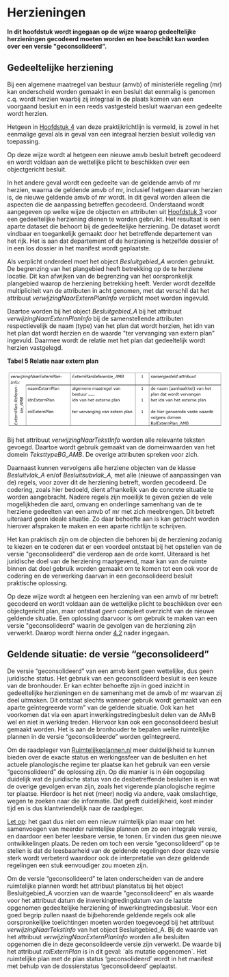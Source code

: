 # Herzieningen

**In dit hoofdstuk wordt ingegaan op de wijze waarop gedeeltelijke herzieningen
gecodeerd moeten worden en hoe beschikt kan worden over een versie
"geconsolideerd".**

## Gedeeltelijke herziening

Bij een algemene maatregel van bestuur (amvb) of ministeriële regeling (mr) kan
onderscheid worden gemaakt in een besluit dat eenmalig is genomen c.q. wordt
herzien waarbij zij integraal in de plaats komen van een voorgaand besluit en in
een reeds vastgesteld besluit waarvan een gedeelte wordt herzien.

Hetgeen in [Hoofdstuk 4](#H04) van deze praktijkrichtlijn is vermeld, is zowel in het
eenmalige geval als in geval van een integraal herzien besluit volledig van
toepassing.

Op deze wijze wordt al hetgeen een nieuwe amvb besluit betreft gecodeerd en
wordt voldaan aan de wettelijke plicht te beschikken over een objectgericht
besluit.

In het andere geval wordt een gedeelte van de geldende amvb of mr herzien,
waarna de geldende amvb of mr, inclusief hetgeen daarvan herzien is, de nieuwe
geldende amvb of mr wordt. In dit geval worden alleen die aspecten die de
aanpassing betreffen gecodeerd. Onderstaand wordt aangegeven op welke wijze de
objecten en attributen uit [Hoofdstuk 3](#H03) voor een gedeeltelijke herziening dienen
te worden gebruikt. Het resultaat is een aparte dataset die behoort bij de
gedeeltelijke herziening. De dataset wordt vindbaar en toegankelijk gemaakt door
het betreffende departement van het rijk. Het is aan dat departement of de
herziening is hetzelfde dossier of in een los dossier in het manifest wordt
geplaatste.

Als verplicht onderdeel moet het object *Besluitgebied_A* worden gebruikt. De
begrenzing van het plangebied heeft betrekking op de te herziene locatie. Dit
kan afwijken van de begrenzing van het oorspronkelijk plangebied waarop de
herziening betrekking heeft. Verder wordt dezelfde multipliciteit van de
attributen in acht genomen, met dat verschil dat het attribuut
*verwijzingNaarExternPlanInfo* verplicht moet worden ingevuld.

Daartoe worden bij het object *Besluitgebied_A* bij het attribuut
*verwijzingNaarExternPlanInfo* bij de samenstellende attributen respectievelijk
de naam (type) van het plan dat wordt herzien, het idn van het plan dat wordt
herzien en de waarde "ter vervanging van extern plan" ingevuld. Daarmee wordt de
relatie met het plan dat gedeeltelijk wordt herzien vastgelegd.

**Tabel 5 Relatie naar extern plan**

![](media/90aaf91bc643371054a910a887b4198e.png)


Bij het attribuut *verwijzingNaarTekstInfo* worden alle relevante teksten
gevoegd. Daartoe wordt gebruik gemaakt van de domeinwaarden van het domein
*TeksttypeBG_AMB*. De overige attributen spreken voor zich.

Daarnaast kunnen vervolgens alle herziene objecten van de klasse *Besluitvlak_A*
en/of *Besluitsubvlak_A*, met alle (nieuwe of aanpassingen van de) regels, voor
zover dit de herziening betreft, worden gecodeerd. De codering, zoals hier
bedoeld, dient afhankelijk van de concrete situatie te worden aangebracht.
Nadere regels zijn moeilijk te geven gezien de vele mogelijkheden die aard,
omvang en onderlinge samenhang van de te herziene gedeelten van een amvb of mr
met zich meebrengen. Dit betreft uiteraard geen ideale situatie. Zo daar
behoefte aan is kan getracht worden hierover afspraken te maken en een aparte
richtlijn te schrijven.

Het kan praktisch zijn om de objecten die behoren bij de herziening zodanig te
kiezen en te coderen dat er een voordeel ontstaat bij het opstellen van de
versie "geconsolideerd" die verderop aan de orde komt. Uiteraard is het
juridische doel van de herziening maatgevend, maar kan van de ruimte binnen dat
doel gebruik worden gemaakt om te komen tot een ook voor de codering en de
verwerking daarvan in een geconsolideerd besluit praktische oplossing.

Op deze wijze wordt al hetgeen een herziening van een amvb of mr betreft
gecodeerd en wordt voldaan aan de wettelijke plicht te beschikken over een
objectgericht plan, maar ontstaat *geen* compleet overzicht van de nieuwe
geldende situatie. Een oplossing daarvoor is om gebruik te maken van een versie
"geconsolideerd" waarin de gevolgen van de herziening zijn verwerkt. Daarop
wordt hierna onder [4.2](#geldende-situatie-de-versie-geconsolideerd) nader ingegaan.

## Geldende situatie: de versie “geconsolideerd”

De versie “geconsolideerd” van een amvb kent geen wettelijke, dus geen
juridische status. Het gebruik van een geconsolideerd besluit is een keuze van
de bronhouder. Er kan echter behoefte zijn in goed inzicht in gedeeltelijke
herzieningen en de samenhang met de amvb of mr waarvan zij deel uitmaken. Dit
ontstaat slechts wanneer gebruik wordt gemaakt van een aparte geïntegreerde
vorm" van de geldende situatie. Ook kan het voorkomen dat via een apart
inwerkingstredingbesluit delen van de AMvB wel en niet in werking treden.
Hiervoor kan ook een geconsolideerd besluit gemaakt worden. Het is aan de
bronhouder te bepalen welke ruimtelijke plannen in de versie “geconsolideerde”
worden geïntegreerd.

Om de raadpleger van [Ruimtelijkeplannen.nl](#www.ruimtelijkeplannen.nl) meer duidelijkheid te kunnen bieden
over de exacte status en werkingssfeer van de besluiten en het actuele
planologische regime ter plaatse kan het gebruik van een versie “geconsolideerd”
de oplossing zijn. Op die manier is in één oogopslag duidelijk wat de juridische
status van de desbetreffende besluiten is en wat de overige gevolgen ervan zijn,
zoals het vigerende planologische regime ter plaatse. Hierdoor is het niet
(meer) nodig via andere, vaak omslachtige, wegen te zoeken naar die informatie.
Dat geeft duidelijkheid, kost minder tijd en is dus klantvriendelijk naar de
raadpleger.

<u>Let op</u>: het gaat dus niet om een nieuw ruimtelijk plan maar om het samenvoegen
van meerder ruimtelijke plannen om zo een integrale versie, en daardoor een
beter leesbare versie, te tonen. Er vinden dus geen nieuwe ontwikkelingen
plaats. De reden om toch een versie “geconsolideerd” op te stellen is dat de
leesbaarheid van de geldende regelingen door deze versie sterk wordt verbeterd
waardoor ook de interpretatie van deze geldende regelingen een stuk eenvoudiger
zou moeten zijn.

Om de versie “geconsolideerd” te laten onderscheiden van de andere ruimtelijke
plannen wordt het attribuut planstatus bij het object Besluitgebied_A voorzien
van de waarde "geconsolideerd" en als waarde voor het attribuut datum de
inwerkingtredingdatum van de laatste opgenomen gedeeltelijke herziening of
inwerkingtredingsbesluit. Voor een goed begrip zullen naast de bijbehorende
geldende regels ook alle oorspronkelijke toelichtingen moeten worden toegevoegd
bij het attribuut *verwijzingNaarTekstInfo* van het object Besluitgebied_A. Bij
de waarde van het attribuut *verwijzingNaarExternPlanInfo* worden alle besluiten
opgenomen die in deze geconsolideerde versie zijn verwerkt. De waarde bij het
attribuut *rolExternPlan* is in dit geval: ´als mutatie opgenomen´. Het
ruimtelijke plan met de plan status ‘geconsolideerd’ wordt in het manifest met
behulp van de dossierstatus ‘geconsolideerd’ geplaatst.